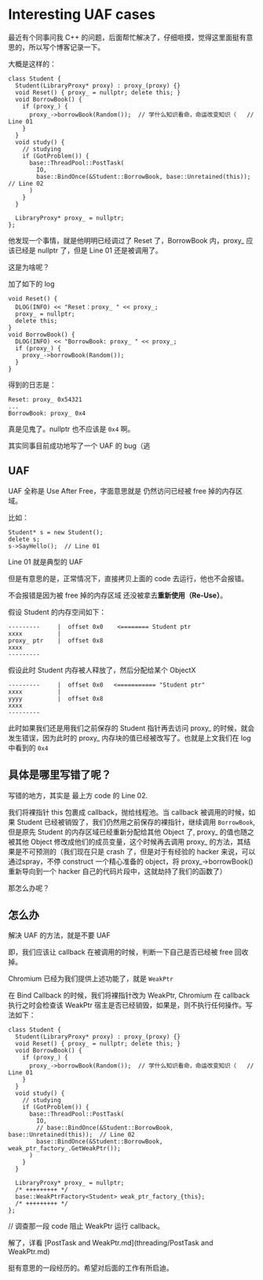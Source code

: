 # Interesting UAF cases

最近有个同事问我 C++ 的问题，后面帮忙解决了，仔细咂摸，觉得这里面挺有意思的，所以写个博客记录一下。

大概是这样的：

```
class Student {
  Student(LibraryProxy* proxy) : proxy_(proxy) {}
  void Reset() { proxy_ = nullptr; delete this; }
  void BorrowBook() {
    if (proxy_) {
      proxy_->borrowBook(Random());  // 学什么知识看命，命运改变知识（   // Line 01
    }
  }
  void study() {
    // studying
    if (GotProblem()) {
      base::ThreadPool::PostTask(
        IO,
        base::BindOnce(&Student::BorrowBook, base::Unretained(this));  // Line 02
      )
    }
  }

  LibraryProxy* proxy_ = nullptr;
};
```

他发现一个事情，就是他明明已经调过了 Reset 了，BorrowBook 内，proxy_ 应该已经是 nullptr 了，但是 Line 01 还是被调用了。

这是为啥呢？

加了如下的 log

```
void Reset() {
  DLOG(INFO) << "Reset：proxy_ " << proxy_;
  proxy_ = nullptr;
  delete this;
}
void BorrowBook() {
  DLOG(INFO) << "BorrowBook: proxy_ " << proxy_;
  if (proxy_) {
    proxy_->borrowBook(Random());
  }
}
```

得到的日志是：

```
Reset: proxy_ 0x54321
...
BorrowBook: proxy_ 0x4
```

真是见鬼了。nullptr 也不应该是 `0x4` 啊。

其实同事目前成功地写了一个 UAF 的 bug（逃

## UAF

UAF 全称是 Use After Free，字面意思就是 仍然访问已经被 free 掉的内存区域。

比如：

```
Student* s = new Student();
delete s;
s->SayHello();  // Line 01
```

Line 01 就是典型的 UAF

但是有意思的是，正常情况下，直接拷贝上面的 code 去运行，他也不会报错。

不会报错是因为被 free 掉的内存区域 还没被拿去**重新使用（Re-Use）**。

假设 Student 的内存空间如下：

```
---------     |  offset 0x0    <======== Student ptr
xxxx          |
proxy_ ptr    |  offset 0x8
xxxx
---------
```

假设此时 Student 内存被人释放了，然后分配给某个 ObjectX

```
---------     |  offset 0x0   <=========== "Student ptr"
xxxx          |
yyyy          |  offset 0x8
xxxx
---------
```

此时如果我们还是用我们之前保存的 Student 指针再去访问 proxy_ 的时候，就会发生错误，因为此时的 proxy_ 内存块的值已经被改写了。也就是上文我们在 log 中看到的 `0x4`

## 具体是哪里写错了呢？

写错的地方，其实是 最上方 code 的 Line 02.

我们将裸指针 this 包裹成 callback，抛给线程池。当 callback 被调用的时候，如果 Student 已经被销毁了，我们仍然用之前保存的裸指针，继续调用 `BorrowBook`, 但是原先 Student 的内存区域已经重新分配给其他 Object 了, proxy_ 的值也随之被其他 Object 修改成他们的成员变量，这个时候再去调用 proxy_ 的方法，其结果是不可预测的（我们现在只是 crash 了，但是对于有经验的 hacker 来说，可以通过spray，不停 construct 一个精心准备的 object，将 proxy_->borrowBook() 重新导向到一个 hacker 自己的代码片段中，这就劫持了我们的函数了）

那怎么办呢？

## 怎么办

解决 UAF 的方法，就是不要 UAF

即，我们应该让 callback 在被调用的时候，判断一下自己是否已经被 free 回收掉。

Chromium 已经为我们提供上述功能了，就是 `WeakPtr`

在 Bind Callback 的时候，我们将裸指针改为 WeakPtr, Chromium 在 callback 执行之时会检查该 WeakPtr 宿主是否已经销毁，如果是，则不执行任何操作。写法如下：

```
class Student {
  Student(LibraryProxy* proxy) : proxy_(proxy) {}
  void Reset() { proxy_ = nullptr; delete this; }
  void BorrowBook() {
    if (proxy_) {
      proxy_->borrowBook(Random());  // 学什么知识看命，命运改变知识（   // Line 01
    }
  }
  void study() {
    // studying
    if (GotProblem()) {
      base::ThreadPool::PostTask(
        IO,
        // base::BindOnce(&Student::BorrowBook, base::Unretained(this));  // Line 02
        base::BindOnce(&Student::BorrowBook, weak_ptr_factory_.GetWeakPtr());
      )
    }
  }

  LibraryProxy* proxy_ = nullptr;
  /* +++++++++ */
  base::WeakPtrFactory<Student> weak_ptr_factory_{this};
  /* +++++++++ */
};
```

// 调查那一段 code 阻止 WeakPtr 运行 callback。

解了，详看 [PostTask and WeakPtr.md](threading/PostTask and WeakPtr.md)



挺有意思的一段经历的。希望对后面的工作有所启迪。